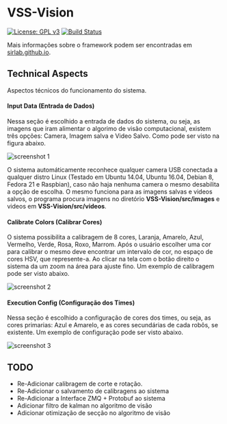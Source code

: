 VSS-Vision 
==========
[![License: GPL v3](https://img.shields.io/badge/License-GPL%20v3-blue.svg)][gpl3]
[![Build Status](https://travis-ci.org/SIRLab/VSS-Vision.svg?branch=master)][travis]

Mais informações sobre o framework podem ser encontradas em [sirlab.github.io][sirlab_site].


Technical Aspects
-----------------
Aspectos técnicos do funcionamento do sistema.

#### Input Data (Entrada de Dados) ####
Nessa seção é escolhido a entrada de dados do sistema, ou seja, as imagens que iram alimentar o algorimo de visão computacional, existem três opções: Camera, Imagem salva e Video Salvo. Como pode ser visto na figura abaixo.

![screenshot 1](https://raw.githubusercontent.com/SIRLab/VSS-Vision/master/images/input_data.png)

O sistema automáticamente reconhece qualquer camera USB conectada a qualquer distro Linux (Testado em Ubuntu 14.04, Ubuntu 16.04, Debian 8, Fedora 21 e Raspbian), caso não haja nenhuma camera o mesmo desabilita a opção de escolha. O mesmo funciona para as imagens salvas e videos salvos, o programa procura imagens no diretório **VSS-Vision/src/images** e videos em **VSS-Vision/src/videos**.

#### Calibrate Colors (Calibrar Cores) ####
O sistema possibilita a calibragem de 8 cores, Laranja, Amarelo, Azul, Vermelho, Verde, Rosa, Roxo, Marrom. Após o usuário escolher uma cor para calibrar o mesmo deve encontrar um intervalo de cor, no espaço de cores HSV, que represente-a. Ao clicar na tela com o botão direito o sistema da um zoom na área para ajuste fino. Um exemplo de calibragem pode ser visto abaixo.

![screenshot 2](https://raw.githubusercontent.com/SIRLab/VSS-Vision/master/images/calibrate.png)

#### Execution Config (Configuração dos Times) ####
Nessa seção é escolhido a configuração de cores dos times, ou seja, as cores primarias: Azul e Amarelo, e as cores secundárias de cada robôs, se existente. Um exemplo de configuração pode ser visto abaixo.

![screenshot 3](https://raw.githubusercontent.com/SIRLab/VSS-Vision/master/images/exec_conf.png)

TODO	
----
* Re-Adicionar calibragem de corte e rotação.
* Re-Adicionar o salvamento de calibragens ao sistema
* Re-Adicionar a Interface ZMQ + Protobuf ao sistema
* Adicionar filtro de kalman no algoritmo de visão
* Adicionar otimização de secção no algoritmo de visão




[protobuf]: https://developers.google.com/protocol-buffers/
[zmq]: http://zeromq.org/
[opencv]: http://opencv.org/
[glfw]: http://www.glfw.org/
[imgui]: https://github.com/ocornut/imgui/
[qt]: https://www.qt.io/

[gpl3]: http://www.gnu.org/licenses/gpl-3.0/
[documentation]: http://sirlab.github.io/assets/docs/doc_vision/html/index.html
[vss]: http://www.cbrobotica.org/
[travis]: https://travis-ci.org/SIRLab/VSS-Vision
[sirlab_site]: http://sirlab.github.io/vss.html